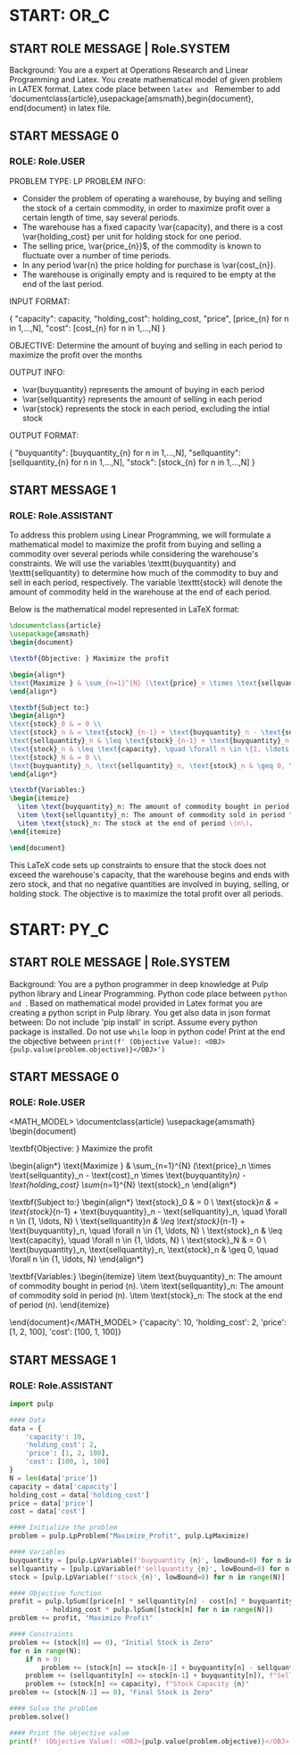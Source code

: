# START: OR_C 
## START ROLE MESSAGE | Role.SYSTEM 
Background: You are a expert at Operations Research and Linear Programming and Latex. You create mathematical model of given problem in LATEX format. Latex code place between ```latex and ``` Remember to add 'documentclass{article},usepackage{amsmath},begin{document}, end{document} in latex file. 
## START MESSAGE 0 
### ROLE: Role.USER
<DESCRIPTION>
PROBLEM TYPE: LP
PROBLEM INFO:

- Consider the problem of operating a warehouse, by buying and selling the stock of a certain commodity, in order to maximize profit over a certain length of time, say several periods.
- The warehouse has a fixed capacity \var{capacity}, and there is a cost \var{holding_cost} per unit for holding stock for one period.
- The selling price, \var{price_{n}}$, of the commodity is known to fluctuate over a number of time periods. 
- In any period \var{n} the price holding for purchase is \var{cost_{n}}.
- The warehouse is originally empty and is required to be empty at the end of the last period.

INPUT FORMAT:

{
	"capacity": capacity,
	"holding_cost": holding_cost,
	"price", [price_{n} for n in 1,...,N],
	"cost": [cost_{n} for n in 1,...,N]
}


OBJECTIVE: Determine the amount of buying and selling in each period to maximize the profit over the months

OUTPUT INFO:

- \var{buyquantity} represents the amount of buying in each period
- \var{sellquantity} represents the amount of selling in each period
- \var{stock} represents the stock in each period, excluding the intial stock

OUTPUT FORMAT:

{
	"buyquantity": [buyquantity_{n} for n in 1,...,N],
	"sellquantity": [sellquantity_{n} for n in 1,...,N],
	"stock": [stock_{n} for n in 1,...,N]
}
</DESCRIPTION>


## START MESSAGE 1 
### ROLE: Role.ASSISTANT
To address this problem using Linear Programming, we will formulate a mathematical model to maximize the profit from buying and selling a commodity over several periods while considering the warehouse's constraints. We will use the variables \texttt{buyquantity} and \texttt{sellquantity} to determine how much of the commodity to buy and sell in each period, respectively. The variable \texttt{stock} will denote the amount of commodity held in the warehouse at the end of each period.

Below is the mathematical model represented in LaTeX format:

```latex
\documentclass{article}
\usepackage{amsmath}
\begin{document}

\textbf{Objective: } Maximize the profit

\begin{align*}
\text{Maximize } & \sum_{n=1}^{N} (\text{price}_n \times \text{sellquantity}_n - \text{cost}_n \times \text{buyquantity}_n) - \text{holding\_cost} \sum_{n=1}^{N} \text{stock}_n
\end{align*}

\textbf{Subject to:}
\begin{align*}
\text{stock}_0 & = 0 \\
\text{stock}_n & = \text{stock}_{n-1} + \text{buyquantity}_n - \text{sellquantity}_n, \quad \forall n \in \{1, \ldots, N\} \\
\text{sellquantity}_n & \leq \text{stock}_{n-1} + \text{buyquantity}_n, \quad \forall n \in \{1, \ldots, N\} \\
\text{stock}_n & \leq \text{capacity}, \quad \forall n \in \{1, \ldots, N\} \\
\text{stock}_N & = 0 \\
\text{buyquantity}_n, \text{sellquantity}_n, \text{stock}_n & \geq 0, \quad \forall n \in \{1, \ldots, N\}
\end{align*}

\textbf{Variables:}
\begin{itemize}
  \item \text{buyquantity}_n: The amount of commodity bought in period \(n\).
  \item \text{sellquantity}_n: The amount of commodity sold in period \(n\).
  \item \text{stock}_n: The stock at the end of period \(n\).
\end{itemize}

\end{document}
```

This LaTeX code sets up constraints to ensure that the stock does not exceed the warehouse's capacity, that the warehouse begins and ends with zero stock, and that no negative quantities are involved in buying, selling, or holding stock. The objective is to maximize the total profit over all periods.

# START: PY_C 
## START ROLE MESSAGE | Role.SYSTEM 
Background: You are a python programmer in deep knowledge at Pulp python library and Linear Programming. Python code place between ```python and ```. Based on mathematical model provided in Latex format you are creating a python script in Pulp library. You get also data in json format between: <DATA></DATA> Do not include 'pip install' in script. Assume every python package is installed. Do not use `while` loop in python code! Print at the end the objective between <OBJ></OBJ> `print(f' (Objective Value): <OBJ>{pulp.value(problem.objective)}</OBJ>')` 
## START MESSAGE 0 
### ROLE: Role.USER
<MATH_MODEL>
\documentclass{article}
\usepackage{amsmath}
\begin{document}

\textbf{Objective: } Maximize the profit

\begin{align*}
\text{Maximize } & \sum_{n=1}^{N} (\text{price}_n \times \text{sellquantity}_n - \text{cost}_n \times \text{buyquantity}_n) - \text{holding\_cost} \sum_{n=1}^{N} \text{stock}_n
\end{align*}

\textbf{Subject to:}
\begin{align*}
\text{stock}_0 & = 0 \\
\text{stock}_n & = \text{stock}_{n-1} + \text{buyquantity}_n - \text{sellquantity}_n, \quad \forall n \in \{1, \ldots, N\} \\
\text{sellquantity}_n & \leq \text{stock}_{n-1} + \text{buyquantity}_n, \quad \forall n \in \{1, \ldots, N\} \\
\text{stock}_n & \leq \text{capacity}, \quad \forall n \in \{1, \ldots, N\} \\
\text{stock}_N & = 0 \\
\text{buyquantity}_n, \text{sellquantity}_n, \text{stock}_n & \geq 0, \quad \forall n \in \{1, \ldots, N\}
\end{align*}

\textbf{Variables:}
\begin{itemize}
  \item \text{buyquantity}_n: The amount of commodity bought in period \(n\).
  \item \text{sellquantity}_n: The amount of commodity sold in period \(n\).
  \item \text{stock}_n: The stock at the end of period \(n\).
\end{itemize}

\end{document}</MATH_MODEL>
<DATA>
{'capacity': 10, 'holding_cost': 2, 'price': [1, 2, 100], 'cost': [100, 1, 100]}</DATA>


## START MESSAGE 1 
### ROLE: Role.ASSISTANT
```python
import pulp

#### Data
data = {
    'capacity': 10,
    'holding_cost': 2,
    'price': [1, 2, 100],
    'cost': [100, 1, 100]
}
N = len(data['price'])
capacity = data['capacity']
holding_cost = data['holding_cost']
price = data['price']
cost = data['cost']

#### Initialize the problem
problem = pulp.LpProblem("Maximize_Profit", pulp.LpMaximize)

#### Variables
buyquantity = [pulp.LpVariable(f'buyquantity_{n}', lowBound=0) for n in range(N)]
sellquantity = [pulp.LpVariable(f'sellquantity_{n}', lowBound=0) for n in range(N)]
stock = [pulp.LpVariable(f'stock_{n}', lowBound=0) for n in range(N)]

#### Objective function
profit = pulp.lpSum([price[n] * sellquantity[n] - cost[n] * buyquantity[n] for n in range(N)]) \
         - holding_cost * pulp.lpSum([stock[n] for n in range(N)])
problem += profit, "Maximize Profit"

#### Constraints
problem += (stock[0] == 0), "Initial Stock is Zero"
for n in range(N):
    if n > 0:
        problem += (stock[n] == stock[n-1] + buyquantity[n] - sellquantity[n]), f"Stock Balance {n}"
    problem += (sellquantity[n] <= stock[n-1] + buyquantity[n]), f"Sell Quantity Less Than or Equals Available {n}"
    problem += (stock[n] <= capacity), f"Stock Capacity {n}"
problem += (stock[N-1] == 0), "Final Stock is Zero"

#### Solve the problem
problem.solve()

#### Print the objective value
print(f' (Objective Value): <OBJ>{pulp.value(problem.objective)}</OBJ>')
```

